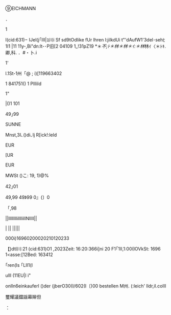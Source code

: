 ⑨ElCHMANN

．

1

I(cid:631)−
IJel(j｢Ⅲ|ﾖ川i Sf
sd9tOdlike fUr lhren l:jilkdUi
t"'dAufW1'3del･sehﾋ1I1
|11 11y-,Bi"dn:lt-･P旧[2
04109 1_!31pZ19
*＊*不;ﾄ＊林＊林＊ｲ:＊林*林ｲ〈＊ﾄｷ.卿,科. ．#・卜.i

1'

l.1St-1州「@ ; i)[119663402

1 841751() 1
Plllild

1"

|()1 101

49｣99

SUNNE

Mnst,3I､()di､Ij
R[ick!:leld

EUR

[UR

EUR

MWSt ()こ: 19, 1)@%

42｣01

49,99
49》99
0』(〕0

「,98

||llllllllillllilINIIII||

| || |||||

000i)16960200020210120233

【)dtl川:21 (cid:631)O1 ,2023Zeit: 16:20:366i]ni
20
F1｢1II,1:00(IOVkSt: 1696 1<asse:[12Bed: 163412

｢ren(Is ｢LII1(l

ulll (11EU|l i"

onlln6einkauferl
()der (jberO30(I/602(I〔)00
bestellen
M州. (:leich' lldr,il.coIII

璽耀議鐺謡幕辮但

：

